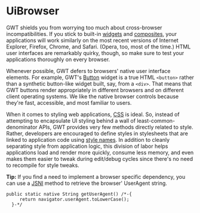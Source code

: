 UiBrowser
===

GWT shields you from worrying too much about cross-browser incompatibilities. If you stick to built-in [widgets](DevGuideUiWidgets.html)
and [composites](DevGuideUiCustomWidgets.html), your applications will work similarly on the most recent versions of Internet Explorer,
Firefox, Chrome, and Safari. (Opera, too, most of the time.) HTML user interfaces are remarkably quirky, though, so make sure to test your applications thoroughly on every browser.

Whenever possible, GWT defers to browsers' native user interface elements. For example, GWT's [Button](/javadoc/latest/com/google/gwt/user/client/ui/Button.html) widget is a true HTML `<button>`
rather than a synthetic button-like widget built, say, from a `<div>`. That means that GWT buttons render appropriately in different browsers and on different client
operating systems. We like the native browser controls because they're fast, accessible, and most familiar to users.

When it comes to styling web applications, [CSS](http://www.w3.org/Style/CSS/) is ideal. So, instead of attempting to encapsulate UI styling behind a
wall of least-common-denominator APIs, GWT provides very few methods directly related to style. Rather, developers are encouraged to define styles in stylesheets that are linked
to application code using [style names](/javadoc/latest/com/google/gwt/user/client/ui/UIObject.html#setStyleName-java.lang.String-). In addition to cleanly separating style from application logic, this division of labor helps applications load and render more quickly, consume
less memory, and even makes them easier to tweak during edit/debug cycles since there's no need to recompile for style tweaks.

**Tip:** If you find a need to implement a browser specific dependency, you can use a [JSNI](DevGuideCodingBasics.html#DevGuideJavaScriptNativeInterface)
method to retrieve the browser' UserAgent string.

```
public static native String getUserAgent() /*-{
     return navigator.userAgent.toLowerCase();
  }-*/
```


